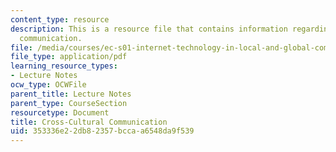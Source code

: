 ```yaml
---
content_type: resource
description: This is a resource file that contains information regarding cross-cultural
  communication.
file: /media/courses/ec-s01-internet-technology-in-local-and-global-communities-spring-2005-summer-2005/353336e22db82357bccaa6548da9f539_MITEC_S01S05_l8_cros_cul.pdf
file_type: application/pdf
learning_resource_types:
- Lecture Notes
ocw_type: OCWFile
parent_title: Lecture Notes
parent_type: CourseSection
resourcetype: Document
title: Cross-Cultural Communication
uid: 353336e2-2db8-2357-bcca-a6548da9f539
---
```


